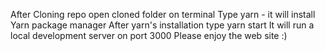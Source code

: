 After Cloning repo open cloned folder on terminal
Type yarn - it will install Yarn package manager
After yarn's installation type yarn start
It will run a local development server on port 3000
Please enjoy the web site :)
